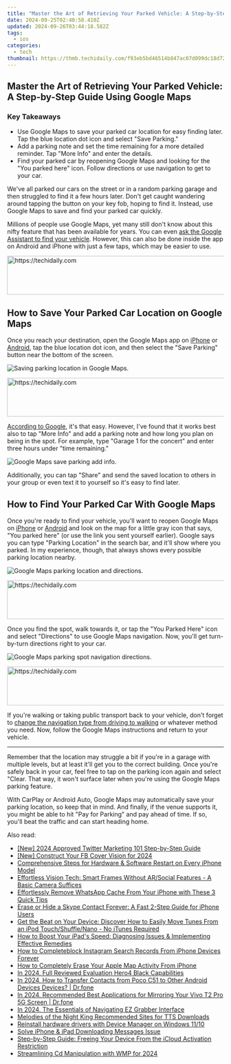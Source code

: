 ```yaml
---
title: "Master the Art of Retrieving Your Parked Vehicle: A Step-by-Step Guide Using Google Maps"
date: 2024-09-25T02:40:58.410Z
updated: 2024-09-26T03:44:18.582Z
tags:
  - ios
categories:
  - tech
thumbnail: https://thmb.techidaily.com/f93eb5bd46514b847ac07d099dc18d72eab724476fd27a01a5370f94ffa41df8.jpg
---
```


## Master the Art of Retrieving Your Parked Vehicle: A Step-by-Step Guide Using Google Maps

### Key Takeaways

* Use Google Maps to save your parked car location for easy finding later. Tap the blue location dot icon and select "Save Parking."
* Add a parking note and set the time remaining for a more detailed reminder. Tap "More Info" and enter the details.
* Find your parked car by reopening Google Maps and looking for the "You parked here" icon. Follow directions or use navigation to get to your car.

 We've all parked our cars on the street or in a random parking garage and then struggled to find it a few hours later. Don't get caught wandering around tapping the button on your key fob, hoping to find it. Instead, use Google Maps to save and find your parked car quickly.

 Millions of people use Google Maps, yet many still don't know about this nifty feature that has been available for years. You can even [ask the Google Assistant to find your vehicle](https://win-solutions.techidaily.com/step-by-step-guide-to-get-your-astro-headset-recognized-by-command-center/). However, this can also be done inside the app on Android and iPhone with just a few taps, which may be easier to use.

<!-- affiliate ads begin -->
<a href="https://appsumo.8odi.net/c/5597632/2105860/7443" target="_top" id="2105860">
  <img src="//a.impactradius-go.com/display-ad/7443-2105860" border="0" alt="https://techidaily.com" width="728" height="90"/>
</a>
<img height="0" width="0" src="https://appsumo.8odi.net/i/5597632/2105860/7443" style="position:absolute;visibility:hidden;" border="0" />
<!-- affiliate ads end -->

##  How to Save Your Parked Car Location on Google Maps

 Once you reach your destination, open the Google Maps app on [iPhone](https://apps.apple.com/us/app/google-maps/id585027354) or [Android](https://www.anrdoezrs.net/links/3607085/type/dlg/sid/UUhtgUeUpU2001307/https://play.google.com/store/apps/details?id=com.google.android.apps.maps&hl=en%5FUS&gl=US), tap the blue location dot icon, and then select the "Save Parking" button near the bottom of the screen.

![Saving parking location in Google Maps.](https://static1.howtogeekimages.com/wordpress/wp-content/uploads/2023/12/google-maps-save-parking.jpeg) 

<!-- affiliate ads begin -->
<a href="https://appsumo.8odi.net/c/5597632/2151864/7443" target="_top" id="2151864">
  <img src="//a.impactradius-go.com/display-ad/7443-2151864" border="0" alt="https://techidaily.com" width="600" height="90"/>
</a>
<img height="0" width="0" src="https://appsumo.8odi.net/i/5597632/2151864/7443" style="position:absolute;visibility:hidden;" border="0" />
<!-- affiliate ads end -->

[According to Google](https://support.google.com/maps/answer/7257797?hl=en&co=GENIE.Platform%3DAndroid), it's that easy. However, I've found that it works best also to tap "More Info" and add a parking note and how long you plan on being in the spot. For example, type "Garage 1 for the concert" and enter three hours under "time remaining."

![Google Maps save parking add info.](https://static1.howtogeekimages.com/wordpress/wp-content/uploads/2023/12/google-maps-parking-info.jpg) 

 Additionally, you can tap "Share" and send the saved location to others in your group or even text it to yourself so it's easy to find later.

##  How to Find Your Parked Car With Google Maps

 Once you're ready to find your vehicle, you'll want to reopen Google Maps on [iPhone](https://apps.apple.com/us/app/google-maps/id585027354) or [Android](https://www.anrdoezrs.net/links/3607085/type/dlg/sid/UUhtgUeUpU2001307/https://play.google.com/store/apps/details?id=com.google.android.apps.maps&hl=en%5FUS&gl=US) and look on the map for a little gray icon that says, "You parked here" (or use the link you sent yourself earlier). Google says you can type "Parking Location" in the search bar, and it'll show where you parked. In my experience, though, that always shows every possible parking location nearby.

![Google Maps parking location and directions.](https://static1.howtogeekimages.com/wordpress/wp-content/uploads/2023/12/google-maps-parking-directions.jpeg) 

<!-- affiliate ads begin -->
<a href="https://unicoeye.pxf.io/c/5597632/2134242/18498" target="_top" id="2134242">
  <img src="//a.impactradius-go.com/display-ad/18498-2134242" border="0" alt="https://techidaily.com" width="728" height="90"/>
</a>
<img height="0" width="0" src="https://unicoeye.pxf.io/i/5597632/2134242/18498" style="position:absolute;visibility:hidden;" border="0" />
<!-- affiliate ads end -->

 Once you find the spot, walk towards it, or tap the "You Parked Here" icon and select "Directions" to use Google Maps navigation. Now, you'll get turn-by-turn directions right to your car.

![Google Maps parking spot navigation directions.](https://static1.howtogeekimages.com/wordpress/wp-content/uploads/2023/12/google-maps-parking-directions.jpg) 

<!-- affiliate ads begin -->
<a href="https://appsumo.8odi.net/c/5597632/2087390/7443" target="_top" id="2087390">
  <img src="//a.impactradius-go.com/display-ad/7443-2087390" border="0" alt="https://techidaily.com" width="728" height="90"/>
</a>
<img height="0" width="0" src="https://appsumo.8odi.net/i/5597632/2087390/7443" style="position:absolute;visibility:hidden;" border="0" />
<!-- affiliate ads end -->

 If you're walking or taking public transport back to your vehicle, don't forget to [change the navigation type from driving to walking](https://technical-tips.techidaily.com/simultaneous-streaming-can-you-and-your-friend-tune-into-spotify-together/) or whatever method you need. Now, follow the Google Maps instructions and return to your vehicle.

---

 Remember that the location may struggle a bit if you're in a garage with multiple levels, but at least it'll get you to the correct building. Once you're safely back in your car, feel free to tap on the parking icon again and select "Clear. That way, it won't surface later when you're using the Google Maps parking feature.

 With CarPlay or Android Auto, Google Maps may automatically save your parking location, so keep that in mind. And finally, if the venue supports it, you might be able to hit "Pay for Parking" and pay ahead of time. If so, you'll beat the traffic and can start heading home.

<ins class="adsbygoogle"
     style="display:block"
     data-ad-format="autorelaxed"
     data-ad-client="ca-pub-7571918770474297"
     data-ad-slot="1223367746"></ins>

<ins class="adsbygoogle"
     style="display:block"
     data-ad-client="ca-pub-7571918770474297"
     data-ad-slot="8358498916"
     data-ad-format="auto"
     data-full-width-responsive="true"></ins>

<span class="atpl-alsoreadstyle">Also read:</span>
<div><ul>
<li><a href="https://twitter-videos.techidaily.com/new-2024-approved-twitter-marketing-101-step-by-step-guide/"><u>[New] 2024 Approved Twitter Marketing 101 Step-by-Step Guide</u></a></li>
<li><a href="https://facebook-videos.techidaily.com/new-construct-your-fb-cover-vision-for-2024/"><u>[New] Construct Your FB Cover Vision for 2024</u></a></li>
<li><a href="https://os-tips.techidaily.com/comprehensive-steps-for-hardware-and-software-restart-on-every-iphone-model/"><u>Comprehensive Steps for Hardware & Software Restart on Every iPhone Model</u></a></li>
<li><a href="https://techno-recovery.techidaily.com/effortless-vision-tech-smart-frames-without-arsocial-features-a-basic-camera-suffices/"><u>Effortless Vision Tech: Smart Frames Without AR/Social Features - A Basic Camera Suffices</u></a></li>
<li><a href="https://os-tips.techidaily.com/effortlessly-remove-whatsapp-cache-from-your-iphone-with-these-3-quick-tips/"><u>Effortlessly Remove WhatsApp Cache From Your iPhone with These 3 Quick Tips</u></a></li>
<li><a href="https://os-tips.techidaily.com/erase-or-hide-a-skype-contact-forever-a-fast-2-step-guide-for-iphone-users/"><u>Erase or Hide a Skype Contact Forever: A Fast 2-Step Guide for iPhone Users</u></a></li>
<li><a href="https://os-tips.techidaily.com/1723620240011-get-the-beat-on-your-device-discover-how-to-easily-move-tunes-from-an-ipod-touchshufflenano-no-itunes-required/"><u>Get the Beat on Your Device: Discover How to Easily Move Tunes From an iPod Touch/Shuffle/Nano - No iTunes Required</u></a></li>
<li><a href="https://os-tips.techidaily.com/how-to-boost-your-ipads-speed-diagnosing-issues-and-implementing-effective-remedies/"><u>How to Boost Your iPad's Speed: Diagnosing Issues & Implementing Effective Remedies</u></a></li>
<li><a href="https://os-tips.techidaily.com/how-to-completeblock-instagram-search-records-from-iphone-devices-forever/"><u>How to Completeblock Instagram Search Records From iPhone Devices Forever</u></a></li>
<li><a href="https://os-tips.techidaily.com/how-to-completely-erase-your-apple-map-activity-from-iphone/"><u>How to Completely Erase Your Apple Map Activity From iPhone</u></a></li>
<li><a href="https://article-tips.techidaily.com/in-2024-full-reviewed-evaluation-hero4-black-capabilities/"><u>In 2024, Full Reviewed Evaluation Hero4 Black Capabilities</u></a></li>
<li><a href="https://android-transfer.techidaily.com/in-2024-how-to-transfer-contacts-from-poco-c51-to-other-android-devices-devices-drfone-by-drfone-transfer-from-android-transfer-from-android/"><u>In 2024, How to Transfer Contacts from Poco C51 to Other Android Devices Devices? | Dr.fone</u></a></li>
<li><a href="https://screen-mirror.techidaily.com/in-2024-recommended-best-applications-for-mirroring-your-vivo-t2-pro-5g-screen-drfone-by-drfone-android/"><u>In 2024, Recommended Best Applications for Mirroring Your Vivo T2 Pro 5G Screen | Dr.fone</u></a></li>
<li><a href="https://screen-mirroring-recording.techidaily.com/in-2024-the-essentials-of-navigating-ez-grabber-interface/"><u>In 2024, The Essentials of Navigating EZ Grabber Interface</u></a></li>
<li><a href="https://extra-tips.techidaily.com/melodies-of-the-night-king-recommended-sites-for-tts-downloads/"><u>Melodies of the Night King Recommended Sites for TTS Downloads</u></a></li>
<li><a href="https://review-topics.techidaily.com/reinstall-hardware-drivers-with-device-manager-on-windows-1110-by-drivereasy-guide/"><u>Reinstall hardware drivers with Device Manager on Windows 11/10</u></a></li>
<li><a href="https://os-tips.techidaily.com/solve-iphone-and-ipad-downloading-messages-issue/"><u>Solve iPhone & iPad Downloading Messages Issue</u></a></li>
<li><a href="https://os-tips.techidaily.com/step-by-step-guide-freeing-your-device-from-the-icloud-activation-restriction/"><u>Step-by-Step Guide: Freeing Your Device From the iCloud Activation Restriction</u></a></li>
<li><a href="https://some-guidance.techidaily.com/streamlining-cd-manipulation-with-wmp-for-2024/"><u>Streamlining Cd Manipulation with WMP for 2024</u></a></li>
</ul></div>

